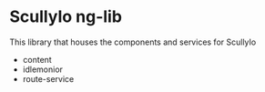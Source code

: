 # ScullyIo ng-lib

This library that houses the components and services for ScullyIo

- content
- idlemonior
- route-service
